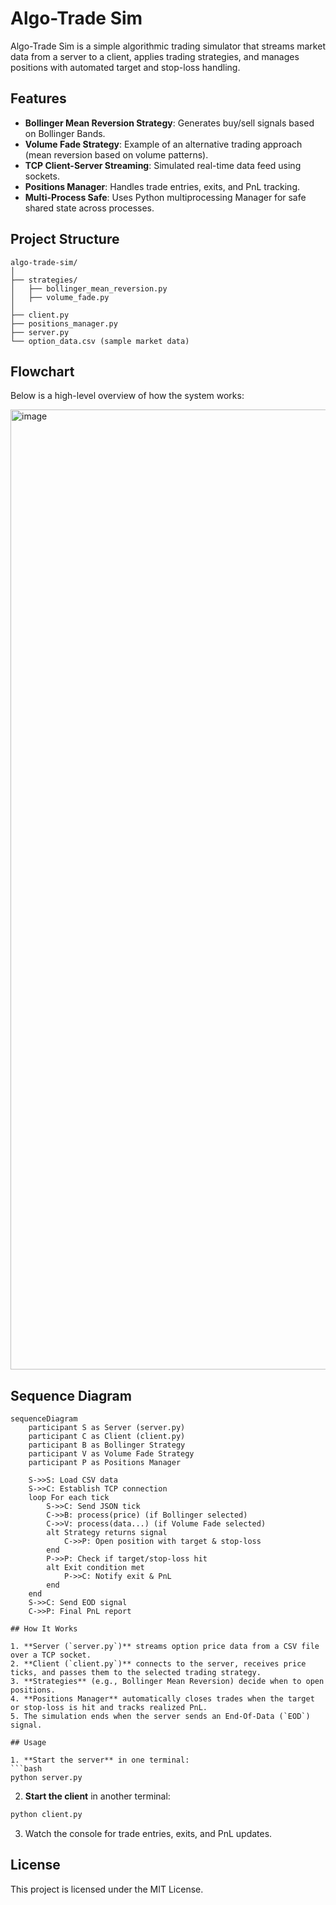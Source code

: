# Algo-Trade Sim

Algo-Trade Sim is a simple algorithmic trading simulator that streams market data from a server to a client, applies trading strategies, and manages positions with automated target and stop-loss handling.

## Features

- **Bollinger Mean Reversion Strategy**: Generates buy/sell signals based on Bollinger Bands.
- **Volume Fade Strategy**: Example of an alternative trading approach (mean reversion based on volume patterns).
- **TCP Client-Server Streaming**: Simulated real-time data feed using sockets.
- **Positions Manager**: Handles trade entries, exits, and PnL tracking.
- **Multi-Process Safe**: Uses Python multiprocessing Manager for safe shared state across processes.

## Project Structure

```
algo-trade-sim/
│
├── strategies/
│   ├── bollinger_mean_reversion.py
│   ├── volume_fade.py
│
├── client.py
├── positions_manager.py
├── server.py
└── option_data.csv (sample market data)
```

## Flowchart

Below is a high-level overview of how the system works:

<img width="1024" height="1536" alt="image" src="https://github.com/user-attachments/assets/c033cbe1-108f-4480-9062-b83c02708ce2" />

## Sequence Diagram

```mermaid
sequenceDiagram
    participant S as Server (server.py)
    participant C as Client (client.py)
    participant B as Bollinger Strategy
    participant V as Volume Fade Strategy
    participant P as Positions Manager

    S->>S: Load CSV data
    S->>C: Establish TCP connection
    loop For each tick
        S->>C: Send JSON tick
        C->>B: process(price) (if Bollinger selected)
        C->>V: process(data...) (if Volume Fade selected)
        alt Strategy returns signal
            C->>P: Open position with target & stop-loss
        end
        P->>P: Check if target/stop-loss hit
        alt Exit condition met
            P->>C: Notify exit & PnL
        end
    end
    S->>C: Send EOD signal
    C->>P: Final PnL report

## How It Works

1. **Server (`server.py`)** streams option price data from a CSV file over a TCP socket.
2. **Client (`client.py`)** connects to the server, receives price ticks, and passes them to the selected trading strategy.
3. **Strategies** (e.g., Bollinger Mean Reversion) decide when to open positions.
4. **Positions Manager** automatically closes trades when the target or stop-loss is hit and tracks realized PnL.
5. The simulation ends when the server sends an End-Of-Data (`EOD`) signal.

## Usage

1. **Start the server** in one terminal:
```bash
python server.py
```

2. **Start the client** in another terminal:
```bash
python client.py
```

3. Watch the console for trade entries, exits, and PnL updates.

## License

This project is licensed under the MIT License.
